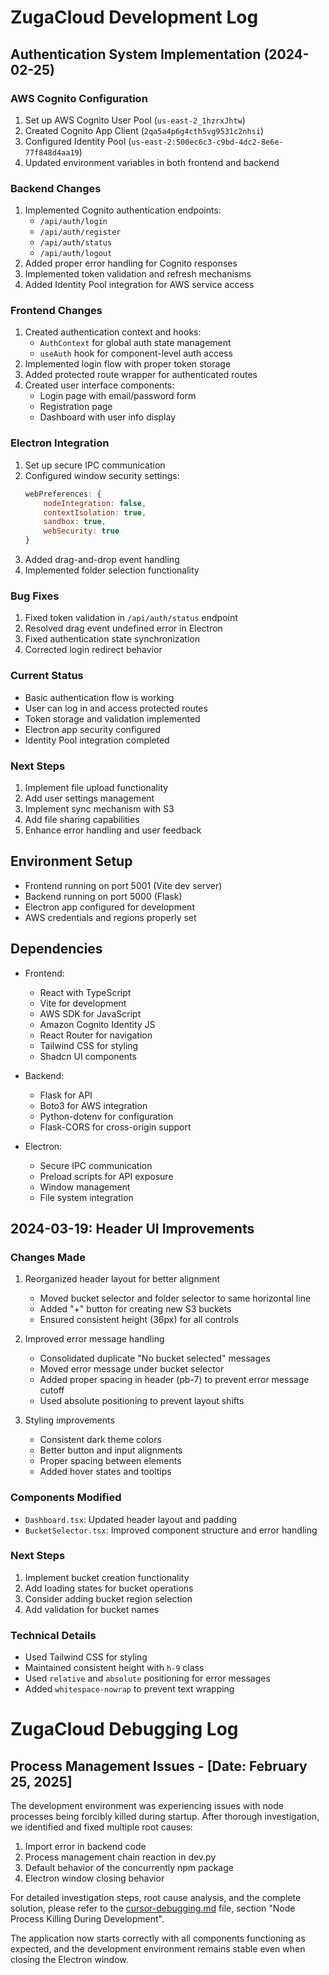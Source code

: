 # ZugaCloud Development Log

## Authentication System Implementation (2024-02-25)

### AWS Cognito Configuration
1. Set up AWS Cognito User Pool (`us-east-2_1hzrxJhtw`)
2. Created Cognito App Client (`2qa5a4p6g4cth5vg9531c2nhsi`)
3. Configured Identity Pool (`us-east-2:500ec6c3-c9bd-4dc2-8e6e-77f848d4aa19`)
4. Updated environment variables in both frontend and backend

### Backend Changes
1. Implemented Cognito authentication endpoints:
   - `/api/auth/login`
   - `/api/auth/register`
   - `/api/auth/status`
   - `/api/auth/logout`
2. Added proper error handling for Cognito responses
3. Implemented token validation and refresh mechanisms
4. Added Identity Pool integration for AWS service access

### Frontend Changes
1. Created authentication context and hooks:
   - `AuthContext` for global auth state management
   - `useAuth` hook for component-level auth access
2. Implemented login flow with proper token storage
3. Added protected route wrapper for authenticated routes
4. Created user interface components:
   - Login page with email/password form
   - Registration page
   - Dashboard with user info display

### Electron Integration
1. Set up secure IPC communication
2. Configured window security settings:
   ```javascript
   webPreferences: {
       nodeIntegration: false,
       contextIsolation: true,
       sandbox: true,
       webSecurity: true
   }
   ```
3. Added drag-and-drop event handling
4. Implemented folder selection functionality

### Bug Fixes
1. Fixed token validation in `/api/auth/status` endpoint
2. Resolved drag event undefined error in Electron
3. Fixed authentication state synchronization
4. Corrected login redirect behavior

### Current Status
- Basic authentication flow is working
- User can log in and access protected routes
- Token storage and validation implemented
- Electron app security configured
- Identity Pool integration completed

### Next Steps
1. Implement file upload functionality
2. Add user settings management
3. Implement sync mechanism with S3
4. Add file sharing capabilities
5. Enhance error handling and user feedback

## Environment Setup
- Frontend running on port 5001 (Vite dev server)
- Backend running on port 5000 (Flask)
- Electron app configured for development
- AWS credentials and regions properly set

## Dependencies
- Frontend:
  - React with TypeScript
  - Vite for development
  - AWS SDK for JavaScript
  - Amazon Cognito Identity JS
  - React Router for navigation
  - Tailwind CSS for styling
  - Shadcn UI components

- Backend:
  - Flask for API
  - Boto3 for AWS integration
  - Python-dotenv for configuration
  - Flask-CORS for cross-origin support

- Electron:
  - Secure IPC communication
  - Preload scripts for API exposure
  - Window management
  - File system integration

## 2024-03-19: Header UI Improvements

### Changes Made
1. Reorganized header layout for better alignment
   - Moved bucket selector and folder selector to same horizontal line
   - Added "+" button for creating new S3 buckets
   - Ensured consistent height (36px) for all controls

2. Improved error message handling
   - Consolidated duplicate "No bucket selected" messages
   - Moved error message under bucket selector
   - Added proper spacing in header (pb-7) to prevent error message cutoff
   - Used absolute positioning to prevent layout shifts

3. Styling improvements
   - Consistent dark theme colors
   - Better button and input alignments
   - Proper spacing between elements
   - Added hover states and tooltips

### Components Modified
- `Dashboard.tsx`: Updated header layout and padding
- `BucketSelector.tsx`: Improved component structure and error handling

### Next Steps
1. Implement bucket creation functionality
2. Add loading states for bucket operations
3. Consider adding bucket region selection
4. Add validation for bucket names

### Technical Details
- Used Tailwind CSS for styling
- Maintained consistent height with `h-9` class
- Used `relative` and `absolute` positioning for error messages
- Added `whitespace-nowrap` to prevent text wrapping

# ZugaCloud Debugging Log

## Process Management Issues - [Date: February 25, 2025]

The development environment was experiencing issues with node processes being forcibly killed during startup. After thorough investigation, we identified and fixed multiple root causes:

1. Import error in backend code
2. Process management chain reaction in dev.py
3. Default behavior of the concurrently npm package
4. Electron window closing behavior

For detailed investigation steps, root cause analysis, and the complete solution, please refer to the [cursor-debugging.md](./cursor-debugging.md) file, section "Node Process Killing During Development".

The application now starts correctly with all components functioning as expected, and the development environment remains stable even when closing the Electron window.